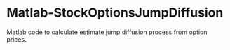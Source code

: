# Matlab-StockOptionsJumpDiffusion
Matlab code to calculate estimate jump diffusion process from option prices.
